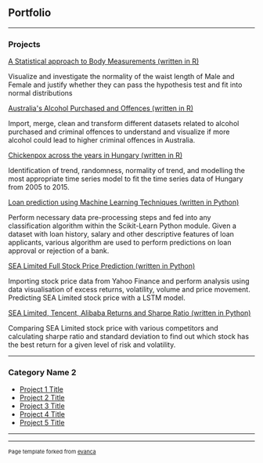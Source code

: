 ## Portfolio

---

### Projects 

[A Statistical approach to Body Measurements (written in R)](/pdf/Body_Measurement_investigation.pdf)

Visualize and investigate the normality of the waist length of Male and Female and justify whether they can pass the hypothesis test and fit into normal distributions

[Australia's Alcohol Purchased and Offences (written in R)](/pdf/Data_wrangling_assignment_2.pdf)

Import, merge, clean and transform different datasets related to alcohol purchased and criminal offences to understand and visualize if more alcohol could lead to higher criminal offences in Australia. 

[Chickenpox across the years in Hungary (written in R)](/pdf/TSA_Group_Assignment.pdf)

Identification of trend, randomness, normality of trend, and modelling the most appropriate time series model to fit the time series data of Hungary from 2005 to 2015.  

[Loan prediction using Machine Learning Techniques (written in Python)](/pdf/Phase1_Group35.ipynb)

Perform necessary data pre-processing steps and fed into any classification algorithm within the Scikit-Learn Python module.
Given a dataset with loan history, salary and other descriptive features of loan applicants, various algorithm are used to perform predictions on loan approval or rejection of a bank.

[SEA Limited Full Stock Price Prediction (written in Python)](/pdf/SEA_Limited_Stock_price_prediction.html)

Importing stock price data from Yahoo Finance and perform analysis using data visualisation of excess returns, volatility, volume and price movement. Predicting SEA Limited stock price with a LSTM model. 

[SEA Limited, Tencent, Alibaba Returns and Sharpe Ratio (written in Python)](/pdf/SEA.html)

Comparing SEA Limited stock price with various competitors and calculating sharpe ratio and standard deviation to find out which stock has the best return for a given level of risk and volatility. 

---


### Category Name 2

- [Project 1 Title](http://example.com/)
- [Project 2 Title](http://example.com/)
- [Project 3 Title](http://example.com/)
- [Project 4 Title](http://example.com/)
- [Project 5 Title](http://example.com/)

---




---
<p style="font-size:11px">Page template forked from <a href="https://github.com/evanca/quick-portfolio">evanca</a></p>
<!-- Remove above link if you don't want to attibute -->
